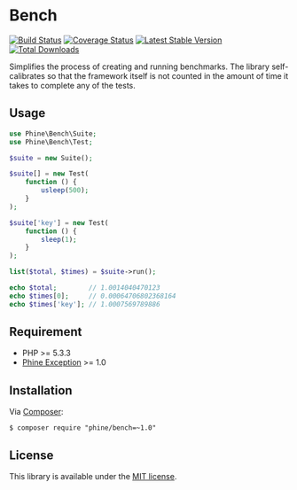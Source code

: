 Bench
=========

[![Build Status][]](https://travis-ci.org/phine/lib-bench)
[![Coverage Status][]](https://coveralls.io/r/phine/lib-bench)
[![Latest Stable Version][]](https://packagist.org/packages/phine/bench)
[![Total Downloads][]](https://packagist.org/packages/phine/bench)

Simplifies the process of creating and running benchmarks. The library self-
calibrates so that the framework itself is not counted in the amount of time
it takes to complete any of the tests.

Usage
-----

```php
use Phine\Bench\Suite;
use Phine\Bench\Test;

$suite = new Suite();

$suite[] = new Test(
    function () {
        usleep(500);
    }
);

$suite['key'] = new Test(
    function () {
        sleep(1);
    }
);

list($total, $times) = $suite->run();

echo $total;        // 1.0014040470123
echo $times[0];     // 0.00064706802368164
echo $times['key']; // 1.0007569789886
```

Requirement
-----------

- PHP >= 5.3.3
- [Phine Exception][] >= 1.0

Installation
------------

Via [Composer][]:

    $ composer require "phine/bench=~1.0"

License
-------

This library is available under the [MIT license](LICENSE).

[Build Status]: https://travis-ci.org/phine/lib-bench.png?branch=master
[Coverage Status]: https://coveralls.io/repos/phine/lib-bench/badge.png
[Latest Stable Version]: https://poser.pugx.org/phine/bench/v/stable.png
[Total Downloads]: https://poser.pugx.org/phine/bench/downloads.png
[Phine Exception]: https://github.com/phine/lib-exception
[Composer]: http://getcomposer.org/
